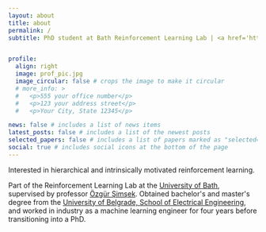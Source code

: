 ```yaml
---
layout: about
title: about
permalink: /
subtitle: PhD student at Bath Reinforcement Learning Lab | <a href='https://cdt-art-ai.ac.uk/'> ART-AI CDT


profile:
  align: right
  image: prof_pic.jpg
  image_circular: false # crops the image to make it circular
  # more_info: >
  #   <p>555 your office number</p>
  #   <p>123 your address street</p>
  #   <p>Your City, State 12345</p>

news: false # includes a list of news items
latest_posts: false # includes a list of the newest posts
selected_papers: false # includes a list of papers marked as "selected={true}"
social: true # includes social icons at the bottom of the page
---
```


<!-- Write your biography here. Tell the world about yourself. Link to your favorite [subreddit](http://reddit.com). You can put a picture in, too. The code is already in, just name your picture `prof_pic.jpg` and put it in the `img/` folder.

Put your address / P.O. box / other info right below your picture. You can also disable any of these elements by editing `profile` property of the YAML header of your `_pages/about.md`. Edit `_bibliography/papers.bib` and Jekyll will render your [publications page](/al-folio/publications/) automatically.

Link to your social media connections, too. This theme is set up to use [Font Awesome icons](https://fontawesome.com/) and [Academicons](https://jpswalsh.github.io/academicons/), like the ones below. Add your Facebook, Twitter, LinkedIn, Google Scholar, or just disable all of them. -->
Interested in hierarchical and intrinsically motivated reinforcement learning.

Part of the Reinforcement Learning Lab at the [University of Bath](https://www.bath.ac.uk/staff/), supervised by professor [Özgür Şimşek](https://researchportal.bath.ac.uk/en/persons/özgür-şimşek). Obtained bachelor's and master's degree from the [University of Belgrade, School of Electrical Engineering](https://www.etf.bg.ac.rs/en), and worked in industry as a machine learning engineer for four years before transitioning into a PhD.



